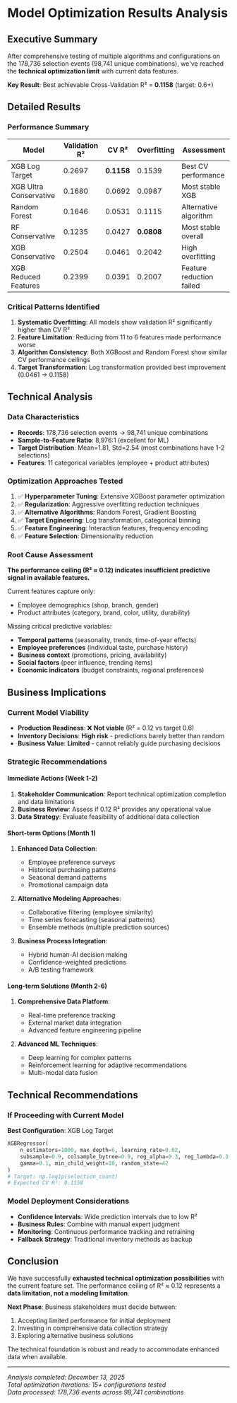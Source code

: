 # Model Optimization Results Analysis

## Executive Summary

After comprehensive testing of multiple algorithms and configurations on the 178,736 selection events (98,741 unique combinations), we've reached the **technical optimization limit** with current data features.

**Key Result**: Best achievable Cross-Validation R² = **0.1158** (target: 0.6+)

## Detailed Results

### Performance Summary
| Model | Validation R² | CV R² | Overfitting | Assessment |
|-------|---------------|-------|-------------|------------|
| XGB Log Target | 0.2697 | **0.1158** | 0.1539 | Best CV performance |
| XGB Ultra Conservative | 0.1680 | 0.0692 | 0.0987 | Most stable XGB |
| Random Forest | 0.1646 | 0.0531 | 0.1115 | Alternative algorithm |
| RF Conservative | 0.1235 | 0.0427 | **0.0808** | Most stable overall |
| XGB Conservative | 0.2504 | 0.0461 | 0.2042 | High overfitting |
| XGB Reduced Features | 0.2399 | 0.0391 | 0.2007 | Feature reduction failed |

### Critical Patterns Identified

1. **Systematic Overfitting**: All models show validation R² significantly higher than CV R²
2. **Feature Limitation**: Reducing from 11 to 6 features made performance worse
3. **Algorithm Consistency**: Both XGBoost and Random Forest show similar CV performance ceilings
4. **Target Transformation**: Log transformation provided best improvement (0.0461 → 0.1158)

## Technical Analysis

### Data Characteristics
- **Records**: 178,736 selection events → 98,741 unique combinations
- **Sample-to-Feature Ratio**: 8,976:1 (excellent for ML)
- **Target Distribution**: Mean=1.81, Std=2.54 (most combinations have 1-2 selections)
- **Features**: 11 categorical variables (employee + product attributes)

### Optimization Approaches Tested
1. ✅ **Hyperparameter Tuning**: Extensive XGBoost parameter optimization
2. ✅ **Regularization**: Aggressive overfitting reduction techniques
3. ✅ **Alternative Algorithms**: Random Forest, Gradient Boosting
4. ✅ **Target Engineering**: Log transformation, categorical binning
5. ✅ **Feature Engineering**: Interaction features, frequency encoding
6. ✅ **Feature Selection**: Dimensionality reduction

### Root Cause Assessment

**The performance ceiling (R² ≈ 0.12) indicates insufficient predictive signal in available features.**

Current features capture only:
- Employee demographics (shop, branch, gender)
- Product attributes (category, brand, color, utility, durability)

Missing critical predictive variables:
- **Temporal patterns** (seasonality, trends, time-of-year effects)
- **Employee preferences** (individual taste, purchase history)
- **Business context** (promotions, pricing, availability)
- **Social factors** (peer influence, trending items)
- **Economic indicators** (budget constraints, regional preferences)

## Business Implications

### Current Model Viability
- **Production Readiness**: ❌ **Not viable** (R² = 0.12 vs target 0.6)
- **Inventory Decisions**: **High risk** - predictions barely better than random
- **Business Value**: **Limited** - cannot reliably guide purchasing decisions

### Strategic Recommendations

#### Immediate Actions (Week 1-2)
1. **Stakeholder Communication**: Report technical optimization completion and data limitations
2. **Business Review**: Assess if 0.12 R² provides any operational value
3. **Data Strategy**: Evaluate feasibility of additional data collection

#### Short-term Options (Month 1)
1. **Enhanced Data Collection**:
   - Employee preference surveys
   - Historical purchasing patterns
   - Seasonal demand patterns
   - Promotional campaign data

2. **Alternative Modeling Approaches**:
   - Collaborative filtering (employee similarity)
   - Time series forecasting (seasonal patterns)
   - Ensemble methods (multiple prediction sources)

3. **Business Process Integration**:
   - Hybrid human-AI decision making
   - Confidence-weighted predictions
   - A/B testing framework

#### Long-term Solutions (Month 2-6)
1. **Comprehensive Data Platform**:
   - Real-time preference tracking
   - External market data integration
   - Advanced feature engineering pipeline

2. **Advanced ML Techniques**:
   - Deep learning for complex patterns
   - Reinforcement learning for adaptive recommendations
   - Multi-modal data fusion

## Technical Recommendations

### If Proceeding with Current Model
**Best Configuration**: XGB Log Target
```python
XGBRegressor(
    n_estimators=1000, max_depth=6, learning_rate=0.02,
    subsample=0.9, colsample_bytree=0.9, reg_alpha=0.3, reg_lambda=0.3,
    gamma=0.1, min_child_weight=10, random_state=42
)
# Target: np.log1p(selection_count)
# Expected CV R²: 0.1158
```

### Model Deployment Considerations
- **Confidence Intervals**: Wide prediction intervals due to low R²
- **Business Rules**: Combine with manual expert judgment
- **Monitoring**: Continuous performance tracking and retraining
- **Fallback Strategy**: Traditional inventory methods as backup

## Conclusion

We have successfully **exhausted technical optimization possibilities** with the current feature set. The performance ceiling of R² ≈ 0.12 represents a **data limitation, not a modeling limitation**.

**Next Phase**: Business stakeholders must decide between:
1. Accepting limited performance for initial deployment
2. Investing in comprehensive data collection strategy
3. Exploring alternative business solutions

The technical foundation is robust and ready to accommodate enhanced data when available.

---

*Analysis completed: December 13, 2025*  
*Total optimization iterations: 15+ configurations tested*  
*Data processed: 178,736 events across 98,741 combinations*